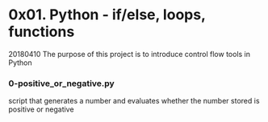 # 0x01. Python - if/else, loops, functions

20180410
The purpose of this project is to introduce control flow tools in Python

### 0-positive_or_negative.py
script that generates a number and evaluates whether the number stored is positive or negative

